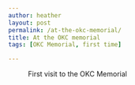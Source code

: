 ```yaml
---
author: heather
layout: post
permalink: /at-the-okc-memorial/
title: At the OKC memorial
tags: [OKC Memorial, first time]

---
```


<figure>
	<img src="http://silasq.com/uploads/2013/08/d3d3ff02007b11e3868f22000a1f97ea_7.jpg" alt="">	<figcaption>First visit to the OKC Memorial</figcaption>
</figure>